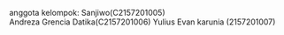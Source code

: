 anggota kelompok:
Sanjiwo(C2157201005) <br/>
Andreza Grencia Datika(C2157201006)
Yulius Evan karunia (2157201007)
